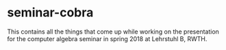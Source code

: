 # seminar-cobra
This contains all the things that come up while working on the presentation for the computer algebra seminar in spring 2018 at Lehrstuhl B, RWTH.
